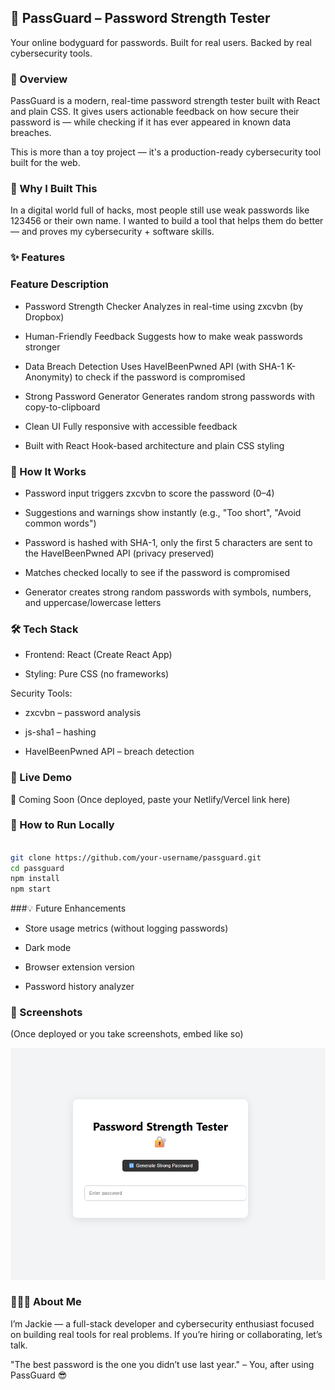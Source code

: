 ## 📝 PassGuard – Password Strength Tester

Your online bodyguard for passwords. Built for real users. Backed by real cybersecurity tools.
 

### 🔐 Overview

PassGuard is a modern, real-time password strength tester built with React and plain CSS.
It gives users actionable feedback on how secure their password is — while checking if it has ever appeared in known data breaches.

This is more than a toy project — it's a production-ready cybersecurity tool built for the web.

### 🎯 Why I Built This

In a digital world full of hacks, most people still use weak passwords like 123456 or their own name.
I wanted to build a tool that helps them do better — and proves my cybersecurity + software skills.


### ✨ Features

### Feature	Description

- Password Strength Checker	Analyzes in real-time using zxcvbn (by Dropbox)

- Human-Friendly Feedback	Suggests how to make weak passwords stronger
  
- Data Breach Detection	Uses HaveIBeenPwned API (with SHA-1 K-Anonymity) to check if the password is compromised
  
- Strong Password Generator	Generates random strong passwords with copy-to-clipboard
  
- Clean UI	Fully responsive with accessible feedback

- Built with React	Hook-based architecture and plain CSS styling

### 🧠 How It Works

- Password input triggers zxcvbn to score the password (0–4)

- Suggestions and warnings show instantly (e.g., "Too short", "Avoid common words")

- Password is hashed with SHA-1, only the first 5 characters are sent to the HaveIBeenPwned API (privacy preserved)

- Matches checked locally to see if the password is compromised

- Generator creates strong random passwords with symbols, numbers, and uppercase/lowercase letters

### 🛠 Tech Stack

- Frontend: React (Create React App)

- Styling: Pure CSS (no frameworks)

Security Tools:

- zxcvbn – password analysis

- js-sha1 – hashing

- HaveIBeenPwned API – breach detection

### 🚀 Live Demo

🔗 Coming Soon
(Once deployed, paste your Netlify/Vercel link here)

### 🧪 How to Run Locally

```bash

git clone https://github.com/your-username/passguard.git
cd passguard
npm install
npm start
```

###💡 Future Enhancements

 - Store usage metrics (without logging passwords)

 - Dark mode

 - Browser extension version

 - Password history analyzer

### 📸 Screenshots

(Once deployed or you take screenshots, embed like so)

![screenshot](./public/screenshot1.png)

### 🙋🏽‍♀️ About Me

I’m Jackie — a full-stack developer and cybersecurity enthusiast focused on building real tools for real problems.
If you’re hiring or collaborating, let’s talk.

"The best password is the one you didn’t use last year." – You, after using PassGuard 😎
